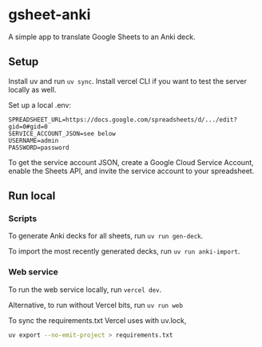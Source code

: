 # gsheet-anki

A simple app to translate Google Sheets to an Anki deck.

## Setup

Install uv and run `uv sync`. Install vercel CLI if you want to test the
server locally as well.

Set up a local .env:
```
SPREADSHEET_URL=https://docs.google.com/spreadsheets/d/.../edit?gid=0#gid=0
SERVICE_ACCOUNT_JSON=see below
USERNAME=admin
PASSWORD=password
```

To get the service account JSON, create a Google Cloud Service Account,
enable the Sheets API, and invite the service account to your spreadsheet.

## Run local

### Scripts

To generate Anki decks for all sheets, run `uv run gen-deck`.

To import the most recently generated decks, run `uv run anki-import`.

### Web service

To run the web service locally, run `vercel dev`.

Alternative, to run without Vercel bits, run `uv run web`

To sync the requirements.txt Vercel uses with uv.lock,

```bash
uv export --no-emit-project > requirements.txt
```
